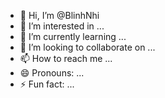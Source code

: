 - 👋 Hi, I’m @BlinhNhi
- 👀 I’m interested in ...
- 🌱 I’m currently learning ...
- 💞️ I’m looking to collaborate on ...
- 📫 How to reach me ...
- 😄 Pronouns: ...
- ⚡ Fun fact: ...

<!---
BlinhNhi/BlinhNhi is a ✨ special ✨ repository because its `README.md` (this file) appears on your GitHub profile.
You can click the Preview link to take a look at your changes.
--->

